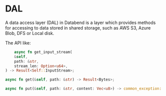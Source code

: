# DAL

A data access layer (DAL) in Databend is a layer which provides methods for accessing to data stored in shared storage, such as AWS S3, Azure Blob, DFS or Local disk.

The API like:
```rust
    async fn get_input_stream(
    &self,
    path: &str,
    stream_len: Option<u64>,
) -> Result<Self::InputStream>;

async fn get(&self, path: &str) -> Result<Bytes>;

async fn put(&self, path: &str, content: Vec<u8>) -> common_exception::Result<()>;
```
